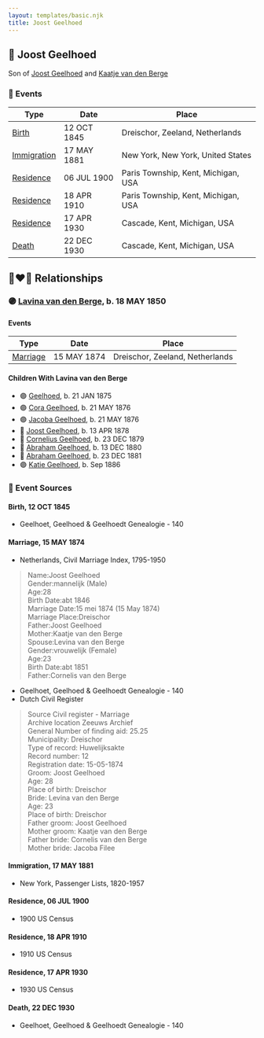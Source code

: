 ```yaml
---
layout: templates/basic.njk
title: Joost Geelhoed
---
```

## 🔵 Joost Geelhoed

Son of [Joost Geelhoed](/people/7/72031888) and [Kaatje van den Berge](/people/3/32271874)

### 📆 Events

Type | Date | Place
------ | ------ | ------
[Birth](#event-7d175e4a-3b01-4cba-ae88-7342ddcc4773) | 12 OCT 1845 | Dreischor, Zeeland, Netherlands
[Immigration](#event-3db2f680-79f9-4749-aaa2-3b327290b1c5) | 17 MAY 1881 | New York, New York, United States
[Residence](#event-5b0f462c-7ad2-4eef-aba4-7c081dcf6498) | 06 JUL 1900 | Paris Township, Kent, Michigan, USA
[Residence](#event-34fa9929-ea40-4cb2-a128-c67e6f8fc4e4) | 18 APR 1910 | Paris Township, Kent, Michigan, USA
[Residence](#event-65f72475-9163-42fa-a1c8-c98ea19c3d3e) | 17 APR 1930 | Cascade, Kent, Michigan, USA
[Death](#event-85698d38-c8d2-4d5e-b9af-cfa783f10fb1) | 22 DEC 1930 | Cascade, Kent, Michigan, USA

## 👩‍❤️‍👨 Relationships

### 🟣 [Lavina van den Berge](/people/7/71558365), b. 18 MAY 1850

#### Events

Type | Date | Place
------ | ------ | ------
[Marriage](#event-bc4c80c5-f423-4879-b5e9-6decc4e73064) | 15 MAY 1874 | Dreischor, Zeeland, Netherlands
#### Children With Lavina van den Berge
* 🟣 [Geelhoed](/people/6/62590620), b. 21 JAN 1875
* 🟣 [Cora Geelhoed](/people/2/21750520), b. 21 MAY 1876
* 🟣 [Jacoba Geelhoed](/people/9/93554380), b. 21 MAY 1876
* 🔵 [Joost Geelhoed](/people/7/79801340), b. 13 APR 1878
* 🔵 [Cornelius Geelhoed](/people/9/92844960), b. 23 DEC 1879
* 🔵 [Abraham Geelhoed](/people/9/94665728), b. 13 DEC 1880
* 🔵 [Abraham Geelhoed](/people/4/47951154), b. 23 DEC 1881
* 🟣 [Katie Geelhoed](/people/7/74962834), b. Sep 1886
### 📰 Event Sources

#### <a id="event-7d175e4a-3b01-4cba-ae88-7342ddcc4773"></a> Birth, 12 OCT 1845
* Geelhoet, Geelhoed & Geelhoedt Genealogie  - 140

#### <a id="event-bc4c80c5-f423-4879-b5e9-6decc4e73064"></a> Marriage, 15 MAY 1874
* Netherlands, Civil Marriage Index, 1795-1950
>   
  > Name:Joost Geelhoed  
  > Gender:mannelijk (Male)  
  > Age:28  
  > Birth Date:abt 1846  
  > Marriage Date:15 mei 1874 (15 May 1874)  
  > Marriage Place:Dreischor  
  > Father:Joost Geelhoed  
  > Mother:Kaatje van den Berge  
  > Spouse:Levina van den Berge  
  > Gender:vrouwelijk (Female)  
  > Age:23  
  > Birth Date:abt 1851  
  > Father:Cornelis van den Berge
* Geelhoet, Geelhoed & Geelhoedt Genealogie  - 140
* Dutch Civil Register
>   
  > Source Civil register - Marriage  
  > Archive location Zeeuws Archief  
  > General Number of finding aid: 25.25  
  > Municipality: Dreischor  
  > Type of record: Huwelijksakte  
  > Record number: 12  
  > Registration date: 15-05-1874  
  > Groom: Joost Geelhoed  
  > Age: 28  
  > Place of birth: Dreischor  
  > Bride: Levina van den Berge  
  > Age: 23  
  > Place of birth: Dreischor  
  > Father groom: Joost Geelhoed  
  > Mother groom: Kaatje van den Berge  
  > Father bride: Cornelis van den Berge  
  > Mother bride: Jacoba Filee

#### <a id="event-3db2f680-79f9-4749-aaa2-3b327290b1c5"></a> Immigration, 17 MAY 1881
* New York, Passenger Lists, 1820-1957

#### <a id="event-5b0f462c-7ad2-4eef-aba4-7c081dcf6498"></a> Residence, 06 JUL 1900
* 1900 US Census

#### <a id="event-34fa9929-ea40-4cb2-a128-c67e6f8fc4e4"></a> Residence, 18 APR 1910
* 1910 US Census

#### <a id="event-65f72475-9163-42fa-a1c8-c98ea19c3d3e"></a> Residence, 17 APR 1930
* 1930 US Census
#### <a id="event-85698d38-c8d2-4d5e-b9af-cfa783f10fb1"></a> Death, 22 DEC 1930
* Geelhoet, Geelhoed & Geelhoedt Genealogie  - 140
